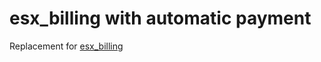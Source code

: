 # esx_billing with automatic payment

Replacement for [esx_billing](https://github.com/esx-framework/esx_billing)
